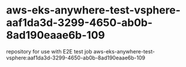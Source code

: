 # aws-eks-anywhere-test-vsphere-aaf1da3d-3299-4650-ab0b-8ad190eaae6b-109
repository for use with E2E test job aws-eks-anywhere-test-vsphere:aaf1da3d-3299-4650-ab0b-8ad190eaae6b-109
